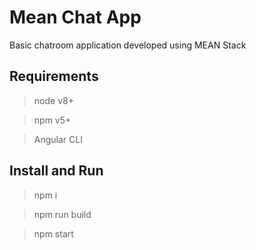# Mean Chat App

Basic chatroom application developed using MEAN Stack

## Requirements

> node v8+

> npm v5+

> Angular CLI

## Install and Run

> npm i

> npm run build

> npm start